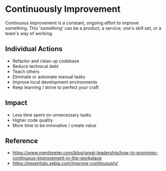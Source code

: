 # Continuously Improvement

Continuous improvement is a constant, ongoing effort to improve something. This 'something' can be a product, a service, one's skill set, or a team's way of working.

## Individual Actions
- Refactor and clean up codebase  
- Reduce technical debt  
- Teach others  
- Eliminate or automate manual tasks  
- Improve local development environments  
- Keep learning / strive to perfect your craft  

## Impact
- Less time spent on unnecessary tasks  
- Higher code quality  
- More time to be innovative / create value  

## Reference

* https://www.mentimeter.com/blog/great-leadership/how-to-promotes-continuous-improvement-in-the-workplace
* https://essentials.xebia.com/improve-continuously/